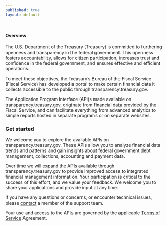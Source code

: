 ```yaml
---
published: true
layout: default

---
```

#### Overview

The U.S. Department of the Treasury (Treasury) is committed to furthering openness and transparency in the federal government. This openness fosters accountability, allows for citizen participation, increases trust and confidence in the federal government, and ensures effective and efficient operations.

To meet these objectives, the Treasury’s Bureau of the Fiscal Service (Fiscal Service) has developed a portal to make certain financial data it collects accessible to the public through transparency.treasury.gov.

The Application Program Interface (API)s made available on transparency.treasury.gov, originate from financial data provided by the Fiscal Service, and can facilitate everything from advanced analytics to simple reports hosted in separate programs or on separate websites.


###  Get started

We welcome you to explore the available APIs on transparency.treasury.gov. These APIs allow you to analyze financial data trends and patterns and gain insights about federal government debt management, collections, accounting and payment data.

Over time we will expand the APIs available through transparency.treasury.gov to provide improved access to integrated financial management information. Your participation is critical to the success of this effort, and we value your feedback.  We welcome you to share your applications and provide input at any time.

If you have any questions or concerns, or encounter technical issues, please [contact](https://transparency.treasury.gov/fir/contact) a member of the support team.  

Your use and access to the APIs are governed by the applicable [Terms of Service](https://transparency.treasury.gov/fir/article/terms-of-service) Agreement.


<body id="overview"></body>
